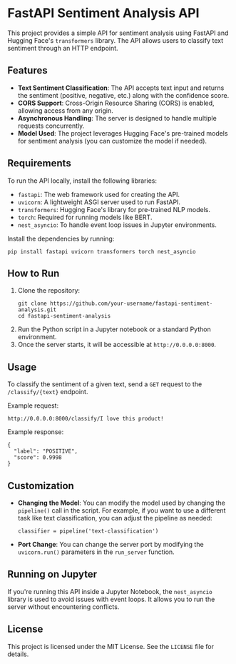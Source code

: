 <!DOCTYPE html>
<html lang="en">
<head>
    <meta charset="UTF-8">
    <meta name="viewport" content="width=device-width, initial-scale=1.0">
</head>
<body>

<h1>FastAPI Sentiment Analysis API</h1>

<p>This project provides a simple API for sentiment analysis using FastAPI and Hugging Face's <code>transformers</code> library. The API allows users to classify text sentiment through an HTTP endpoint.</p>

<h2>Features</h2>
<ul>
    <li><strong>Text Sentiment Classification</strong>: The API accepts text input and returns the sentiment (positive, negative, etc.) along with the confidence score.</li>
    <li><strong>CORS Support</strong>: Cross-Origin Resource Sharing (CORS) is enabled, allowing access from any origin.</li>
    <li><strong>Asynchronous Handling</strong>: The server is designed to handle multiple requests concurrently.</li>
    <li><strong>Model Used</strong>: The project leverages Hugging Face's pre-trained models for sentiment analysis (you can customize the model if needed).</li>
</ul>

<h2>Requirements</h2>
<p>To run the API locally, install the following libraries:</p>
<ul>
    <li><code>fastapi</code>: The web framework used for creating the API.</li>
    <li><code>uvicorn</code>: A lightweight ASGI server used to run FastAPI.</li>
    <li><code>transformers</code>: Hugging Face's library for pre-trained NLP models.</li>
    <li><code>torch</code>: Required for running models like BERT.</li>
    <li><code>nest_asyncio</code>: To handle event loop issues in Jupyter environments.</li>
</ul>

<p>Install the dependencies by running:</p>
<pre><code>pip install fastapi uvicorn transformers torch nest_asyncio</code></pre>

<h2>How to Run</h2>
<ol>
    <li>Clone the repository:
        <pre><code>git clone https://github.com/your-username/fastapi-sentiment-analysis.git
cd fastapi-sentiment-analysis</code></pre>
    </li>
    <li>Run the Python script in a Jupyter notebook or a standard Python environment.</li>
    <li>Once the server starts, it will be accessible at <code>http://0.0.0.0:8000</code>.</li>
</ol>

<h2>Usage</h2>
<p>To classify the sentiment of a given text, send a <code>GET</code> request to the <code>/classify/{text}</code> endpoint.</p>

<p>Example request:</p>
<pre><code>http://0.0.0.0:8000/classify/I love this product!</code></pre>

<p>Example response:</p>
<pre><code>{
  "label": "POSITIVE",
  "score": 0.9998
}</code></pre>

<h2>Customization</h2>
<ul>
    <li><strong>Changing the Model</strong>: You can modify the model used by changing the <code>pipeline()</code> call in the script. For example, if you want to use a different task like text classification, you can adjust the pipeline as needed:
        <pre><code>classifier = pipeline('text-classification')</code></pre>
    </li>
    <li><strong>Port Change</strong>: You can change the server port by modifying the <code>uvicorn.run()</code> parameters in the <code>run_server</code> function.</li>
</ul>

<h2>Running on Jupyter</h2>
<p>If you're running this API inside a Jupyter Notebook, the <code>nest_asyncio</code> library is used to avoid issues with event loops. It allows you to run the server without encountering conflicts.</p>

<h2>License</h2>
<p>This project is licensed under the MIT License. See the <code>LICENSE</code> file for details.</p>

</body>
</html>
